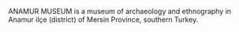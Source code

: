ANAMUR MUSEUM is a museum of archaeology and ethnography in Anamur ilçe (district) of Mersin Province, southern Turkey.
